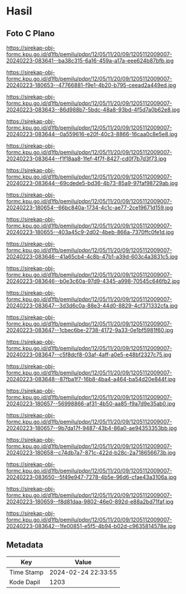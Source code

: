 # Hasil

## Foto C Plano

https://sirekap-obj-formc.kpu.go.id/d1fb/pemilu/pdpr/12/05/11/20/09/1205112009007-20240223-083641--ba38c315-6a16-459a-a17a-eee624b87bfb.jpg

https://sirekap-obj-formc.kpu.go.id/d1fb/pemilu/pdpr/12/05/11/20/09/1205112009007-20240223-180653--47766881-f9e1-4b20-b795-ceead2a449ed.jpg

https://sirekap-obj-formc.kpu.go.id/d1fb/pemilu/pdpr/12/05/11/20/09/1205112009007-20240223-083643--86d988b7-5bdc-48a8-93bd-4f5d7a0b62e8.jpg

https://sirekap-obj-formc.kpu.go.id/d1fb/pemilu/pdpr/12/05/11/20/09/1205112009007-20240223-083644--0a559616-e20f-40c3-8866-16caa0c8e5e8.jpg

https://sirekap-obj-formc.kpu.go.id/d1fb/pemilu/pdpr/12/05/11/20/09/1205112009007-20240223-083644--f1f18aa8-1fef-4f7f-8427-cd0f7b7d3f73.jpg

https://sirekap-obj-formc.kpu.go.id/d1fb/pemilu/pdpr/12/05/11/20/09/1205112009007-20240223-083644--69cdede5-bd36-4b73-85a9-97faf98729ab.jpg

https://sirekap-obj-formc.kpu.go.id/d1fb/pemilu/pdpr/12/05/11/20/09/1205112009007-20240223-180654--66bc840a-1734-4c1c-ae77-2ce19671d159.jpg

https://sirekap-obj-formc.kpu.go.id/d1fb/pemilu/pdpr/12/05/11/20/09/1205112009007-20240223-180655--403a45c9-2d02-4beb-866a-7370ffc0fe1d.jpg

https://sirekap-obj-formc.kpu.go.id/d1fb/pemilu/pdpr/12/05/11/20/09/1205112009007-20240223-083646--41a65cb4-4c8b-47b1-a39d-603c4a3831c5.jpg

https://sirekap-obj-formc.kpu.go.id/d1fb/pemilu/pdpr/12/05/11/20/09/1205112009007-20240223-083646--b0e3c60a-97d9-4345-a998-70545c646fb2.jpg

https://sirekap-obj-formc.kpu.go.id/d1fb/pemilu/pdpr/12/05/11/20/09/1205112009007-20240223-083647--3d3d6c0a-88e3-44d0-8829-4cf371332cfa.jpg

https://sirekap-obj-formc.kpu.go.id/d1fb/pemilu/pdpr/12/05/11/20/09/1205112009007-20240223-083647--1cbec6be-2738-4172-9a33-0e1bf5981f60.jpg

https://sirekap-obj-formc.kpu.go.id/d1fb/pemilu/pdpr/12/05/11/20/09/1205112009007-20240223-083647--c5f8dcf8-03af-4aff-a0e5-e48bf2327c75.jpg

https://sirekap-obj-formc.kpu.go.id/d1fb/pemilu/pdpr/12/05/11/20/09/1205112009007-20240223-083648--87fba1f7-16b8-4ba4-a464-ba54d20e844f.jpg

https://sirekap-obj-formc.kpu.go.id/d1fb/pemilu/pdpr/12/05/11/20/09/1205112009007-20240223-180657--56998866-af31-4b50-aa85-f9a7d9e35ab0.jpg

https://sirekap-obj-formc.kpu.go.id/d1fb/pemilu/pdpr/12/05/11/20/09/1205112009007-20240223-180657--9b7da17f-9487-43b4-86a0-ae94353353bb.jpg

https://sirekap-obj-formc.kpu.go.id/d1fb/pemilu/pdpr/12/05/11/20/09/1205112009007-20240223-180658--c74db7a7-871c-422d-b28c-2a718656673b.jpg

https://sirekap-obj-formc.kpu.go.id/d1fb/pemilu/pdpr/12/05/11/20/09/1205112009007-20240223-083650--5f49e947-7278-4b5e-96d6-cfae43a3106a.jpg

https://sirekap-obj-formc.kpu.go.id/d1fb/pemilu/pdpr/12/05/11/20/09/1205112009007-20240223-180659--f8d81daa-9802-46e0-892d-e88a2bd71faf.jpg

https://sirekap-obj-formc.kpu.go.id/d1fb/pemilu/pdpr/12/05/11/20/09/1205112009007-20240223-083642--1fe00851-e5f5-4b94-b02d-c9635814578e.jpg


## Metadata

| Key        | Value               |
| ---------- | ------------------- |
| Time Stamp | 2024-02-24 22:33:55 |
| Kode Dapil | 1203                |




